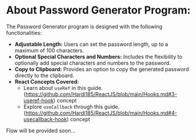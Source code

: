 # About Password Generator Program:

The Password Generator program is designed with the following functionalities:
- **Adjustable Length:** Users can set the password length, up to a maximum of 100 characters.
- **Optional Special Characters and Numbers:** Includes the flexibility to optionally add special characters and numbers to the password.
- **Copy to Clipboard:** Provides an option to copy the generated password directly to the clipboard.
- **React Concepts Covered:**
  - Learn about `useRef` in this guide.(https://github.com/Hardi185/ReactJS/blob/main/Hooks.md#3-useref-hook) concept
  - Explore `useCallback` through this guide.(https://github.com/Hardi185/ReactJS/blob/main/Hooks.md#4-usecallback-hook) concept


 Flow will be provided soon...
